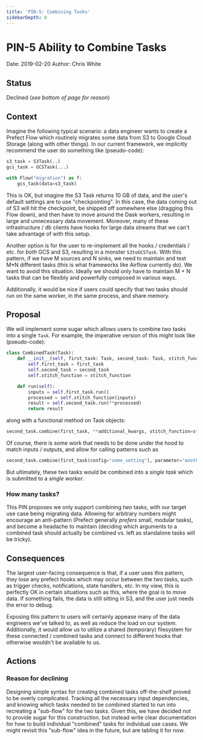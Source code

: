 ```yaml
---
title: 'PIN-5: Combining Tasks'
sidebarDepth: 0
---
```


# PIN-5 Ability to Combine Tasks

Date: 2019-02-20
Author: Chris White

## Status

Declined (_see bottom of page for reason_)

## Context

Imagine the following typical scenario: a data engineer wants to create a Prefect Flow which routinely migrates some data from S3 to Google Cloud Storage (along with other things). In our current framework, we implicitly recommend the user do something like (pseudo-code):

```python
s3_task = S3Task(..)
gcs_task = GCSTask(...)

with Flow("migration") as f:
    gcs_task(data=s3_task)
```

This is OK, but imagine the S3 Task returns 10 GB of data, and the user's default settings are to use "checkpointing". In this case, the data coming out of S3 will hit the checkpoint, be shipped off somewhere else (dragging this Flow down), and then have to move around the Dask workers, resulting in large and unnecessary data movement. Moreover, many of these infrastructure / db clients have hooks for large data streams that we can't take advantage of with this setup.

Another option is for the user to re-implement all the hooks / credentials / etc. for _both_ GCS and S3, resulting in a monster `S3toGCSTask`. With this pattern, if we have M sources and N sinks, we need to maintain and test M\*N different tasks (this is what frameworks like Airflow currently do). We want to avoid this situation. Ideally we should only have to maintain M + N tasks that can be flexibly and powerfully composed in various ways.

Additionally, it would be nice if users could specify that two tasks should run on the same worker, in the same process, and share memory.

## Proposal

We will implement some sugar which allows users to combine two tasks into a single `Task`. For example, the imperative version of this might look like (pseudo-code):

```python
class CombinedTask(Task):
    def __init__(self, first_task: Task, second_task: Task, stitch_function: Callable):
        self.first_task = first_task
        self.second_task = second_task
		self.stitch_function = stitch_function

    def run(self):
        inputs = self.first_task.run()
		processed = self.stitch_function(inputs)
        result = self.second_task.run(**processed)
		return result
```

along with a functional method on Task objects:

```python
second_task.combine(first_task, **additional_kwargs, stitch_function=stitch_function)
```

Of course, there is some work that needs to be done under the hood to match inputs / outputs, and allow for calling patterns such as

```python
second_task.combine(first_task(config="some_setting"), parameter="another_input")
```

But ultimately, these two tasks would be combined into a _single task_ which is submitted to a _single worker_.

### How many tasks?

This PIN proposes we only support combining _two_ tasks, with our target use case being migrating data. Allowing for arbitrary numbers might encourage an anti-pattern (Prefect generally _prefers_ small, modular tasks), and become a headache to maintain (deciding which arguments to a combined task should actually be combined vs. left as standalone tasks will be tricky).

## Consequences

The largest user-facing consequence is that, if a user uses this pattern, they lose any prefect hooks which may occur between the two tasks, such as trigger checks, notifications, state handlers, etc. In my view, this is perfectly OK in certain situations such as this, where the goal is to _move_ data. If something fails, the data is still sitting in S3, and the user just needs the error to debug.

Exposing this pattern to users will certainly appease many of the data engineers we've talked to, as well as reduce the load on our system. Additionally, it would allow us to utilize a shared (temporary) filesystem for these connected / combined tasks and connect to different hooks that otherwise wouldn't be available to us.

## Actions

### Reason for declining

Designing simple syntax for creating combined tasks off-the-shelf proved to be overly complicated. Tracking all the necessary input dependencies, and knowing which tasks needed to be combined started to run into recreating a "sub-flow" for the two tasks. Given this, we have decided not to provide sugar for this construction, but instead write clear documentation for how to build individual "combined" tasks for individual use cases. We might revisit this "sub-flow" idea in the future, but are tabling it for now.
